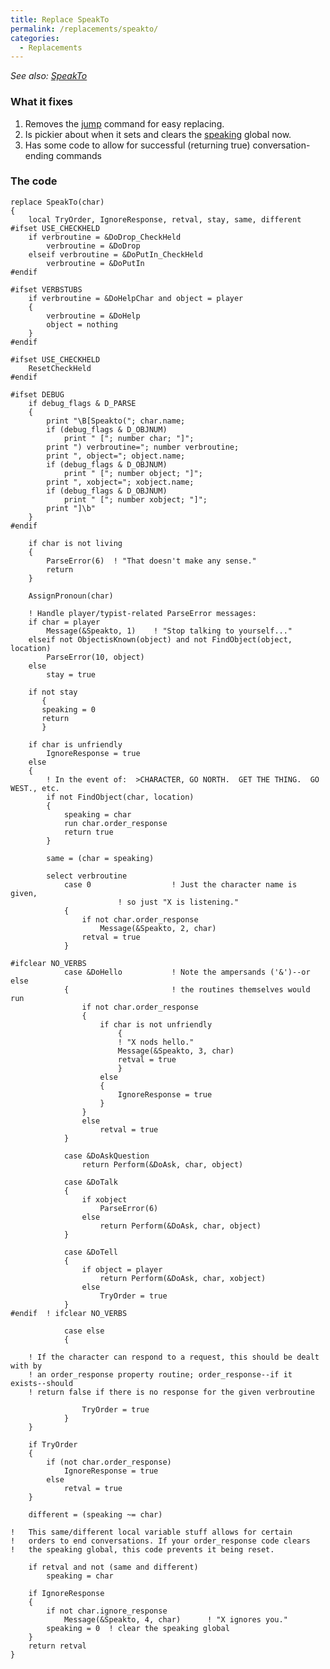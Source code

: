 ```yaml
---
title: Replace SpeakTo
permalink: /replacements/speakto/
categories: 
  - Replacements
---
```


*See also: [SpeakTo](SpeakTo)*

### What it fixes

1.  Removes the [jump](jump) command for easy replacing.
2.  Is pickier about when it sets and clears the
    [speaking](speaking) global now.
3.  Has some code to allow for successful (returning true)
    conversation-ending commands

### The code

    replace SpeakTo(char)
    {
        local TryOrder, IgnoreResponse, retval, stay, same, different
    #ifset USE_CHECKHELD
        if verbroutine = &DoDrop_CheckHeld
            verbroutine = &DoDrop
        elseif verbroutine = &DoPutIn_CheckHeld
            verbroutine = &DoPutIn
    #endif

    #ifset VERBSTUBS
        if verbroutine = &DoHelpChar and object = player
        {
            verbroutine = &DoHelp
            object = nothing
        }
    #endif

    #ifset USE_CHECKHELD
        ResetCheckHeld
    #endif

    #ifset DEBUG
        if debug_flags & D_PARSE
        {
            print "\B[Speakto("; char.name;
            if (debug_flags & D_OBJNUM)
                print " ["; number char; "]";
            print ") verbroutine="; number verbroutine;
            print ", object="; object.name;
            if (debug_flags & D_OBJNUM)
                print " ["; number object; "]";
            print ", xobject="; xobject.name;
            if (debug_flags & D_OBJNUM)
                print " ["; number xobject; "]";
            print "]\b"
        }
    #endif

        if char is not living
        {
            ParseError(6)  ! "That doesn't make any sense."
            return
        }

        AssignPronoun(char)

        ! Handle player/typist-related ParseError messages:
        if char = player
            Message(&Speakto, 1)    ! "Stop talking to yourself..."
        elseif not ObjectisKnown(object) and not FindObject(object, location)
            ParseError(10, object)
        else
            stay = true

        if not stay
           {
           speaking = 0
           return
           }

        if char is unfriendly
            IgnoreResponse = true
        else
        {
            ! In the event of:  >CHARACTER, GO NORTH.  GET THE THING.  GO WEST., etc.
            if not FindObject(char, location)
            {
                speaking = char
                run char.order_response
                return true
            }

            same = (char = speaking)

            select verbroutine
                case 0                  ! Just the character name is given,
                            ! so just "X is listening."
                {
                    if not char.order_response
                        Message(&Speakto, 2, char)
                    retval = true
                }

    #ifclear NO_VERBS
                case &DoHello           ! Note the ampersands ('&')--or else
                {                       ! the routines themselves would run
                    if not char.order_response
                    {
                        if char is not unfriendly
                            {
                            ! "X nods hello."
                            Message(&Speakto, 3, char)
                            retval = true
                            }
                        else
                        {
                            IgnoreResponse = true
                        }
                    }
                    else
                        retval = true
                }

                case &DoAskQuestion
                    return Perform(&DoAsk, char, object)

                case &DoTalk
                {
                    if xobject
                        ParseError(6)
                    else
                        return Perform(&DoAsk, char, object)
                }

                case &DoTell
                {
                    if object = player
                        return Perform(&DoAsk, char, xobject)
                    else
                        TryOrder = true
                }
    #endif  ! ifclear NO_VERBS

                case else
                {

        ! If the character can respond to a request, this should be dealt with by
        ! an order_response property routine; order_response--if it exists--should
        ! return false if there is no response for the given verbroutine

                    TryOrder = true
                }
        }

        if TryOrder
        {
            if (not char.order_response)
                IgnoreResponse = true
            else
                retval = true
        }

        different = (speaking ~= char)

    !   This same/different local variable stuff allows for certain
    !   orders to end conversations. If your order_response code clears
    !   the speaking global, this code prevents it being reset.

        if retval and not (same and different)
            speaking = char

        if IgnoreResponse
        {
            if not char.ignore_response
                Message(&Speakto, 4, char)      ! "X ignores you."
            speaking = 0  ! clear the speaking global
        }
        return retval
    }
